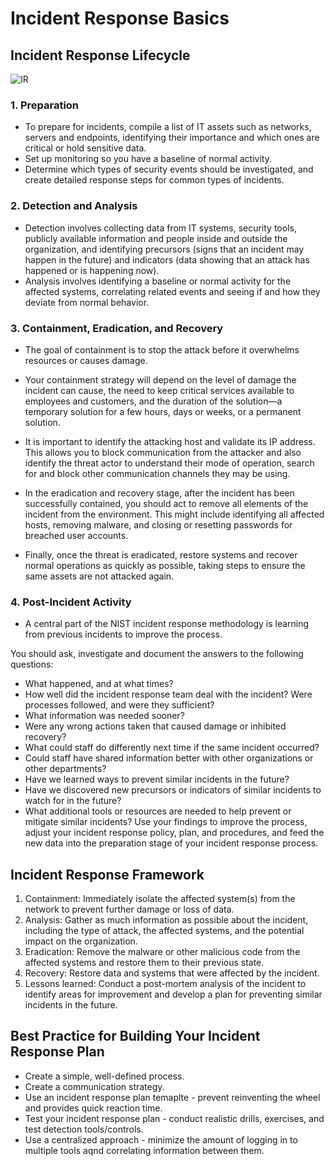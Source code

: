 # Incident Response Basics

## Incident Response Lifecycle
![IR](https://user-images.githubusercontent.com/111991325/234446445-4cc85e7a-985b-4811-a963-2e4db4cd611b.png)

### 1. Preparation
- To prepare for incidents, compile a list of IT assets such as networks, servers and endpoints, identifying their importance and which ones are critical or hold sensitive data. 
- Set up monitoring so you have a baseline of normal activity. 
- Determine which types of security events should be investigated, and create detailed response steps for common types of incidents.


### 2. Detection and Analysis
- Detection involves collecting data from IT systems, security tools, publicly available information and people inside and outside the organization, and identifying precursors (signs that an incident may happen in the future) and indicators (data showing that an attack has happened or is happening now).
- Analysis involves identifying a baseline or normal activity for the affected systems, correlating related events and seeing if and how they deviate from normal behavior.


### 3. Containment, Eradication, and Recovery
- The goal of containment is to stop the attack before it overwhelms resources or causes damage. 
- Your containment strategy will depend on the level of damage the incident can cause, the need to keep critical services available to employees and customers, and the duration of the solution—a temporary solution for a few hours, days or weeks, or a permanent solution. 
- It is important to identify the attacking host and validate its IP address. This allows you to block communication from the attacker and also identify the threat actor to understand their mode of operation, search for and block other communication channels they may be using.

- In the eradication and recovery stage, after the incident has been successfully contained, you should act to remove all elements of the incident from the environment. This might include identifying all affected hosts, removing malware, and closing or resetting passwords for breached user accounts.

- Finally, once the threat is eradicated, restore systems and recover normal operations as quickly as possible, taking steps to ensure the same assets are not attacked again.

### 4. Post-Incident Activity
- A central part of the NIST incident response methodology is learning from previous incidents to improve the process.

You should ask, investigate and document the answers to the following questions:

- What happened, and at what times?
- How well did the incident response team deal with the incident? Were processes followed, and were they sufficient?
- What information was needed sooner?
- Were any wrong actions taken that caused damage or inhibited recovery?
- What could staff do differently next time if the same incident occurred?
- Could staff have shared information better with other organizations or other departments?
- Have we learned ways to prevent similar incidents in the future?
- Have we discovered new precursors or indicators of similar incidents to watch for in the future?
- What additional tools or resources are needed to help prevent or mitigate similar incidents?
Use your findings to improve the process, adjust your incident response policy, plan, and procedures, and feed the new data into the preparation stage of your incident response process.



## Incident Response Framework 

1. Containment: Immediately isolate the affected system(s) from the network to prevent further damage or loss of data.
2. Analysis: Gather as much information as possible about the incident, including the type of attack, the affected systems, and the potential impact on the organization.
3. Eradication: Remove the malware or other malicious code from the affected systems and restore them to their previous state.
4. Recovery: Restore data and systems that were affected by the incident.
5. Lessons learned: Conduct a post-mortem analysis of the incident to identify areas for improvement and develop a plan for preventing similar incidents in the future.


## Best Practice for Building Your Incident Response Plan
- Create a simple, well-defined process.
- Create a communication strategy.
- Use an incident response plan temaplte - prevent reinventing the wheel and provides quick reaction time.
- Test your incident response plan - conduct realistic drills, exercises, and test detection tools/controls.
- Use a centralized approach - minimize the amount of logging in to multiple tools aqnd correlating information between them. 
